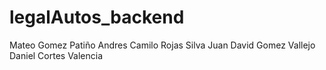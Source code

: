 # legalAutos_backend  
Mateo Gomez Patiño
Andres Camilo Rojas Silva
Juan David Gomez Vallejo
Daniel Cortes Valencia

